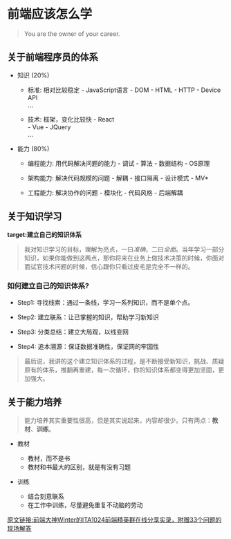 # 前端应该怎么学

> You are the owner of your career.

## 关于前端程序员的体系  

- 知识 (20%)

  - 标准: 相对比较稳定
        - JavaScript语言
        - DOM
        - HTML
        - HTTP
        - Device API  
        ...

  - 技术: 框架，变化比较快
        - React  
        - Vue
        - JQuery  
    ...  

- 能力 (80%)

  - 编程能力: 用代码解决问题的能力
        - 调试
        - 算法
        - 数据结构
        - OS原理

  - 架构能力: 解决代码规模的问题
        - 解耦
        - 接口隔离
        - 设计模式
        - MV*

  - 工程能力: 解决协作的问题
        - 模块化
        - 代码风格
        - 后端解耦

## 关于知识学习

**target:建立自己的知识体系**

> 我对知识学习的目标，理解为亮点，一曰*准确*，二曰*全面*。当年学习一部分知识，如果你能做到这两点，那你将来在业务上做技术决策的时候，你面对面试官技术问题的时候，信心跟你只看过皮毛是完全不一样的。

### 如何建立自己的知识体系?

- Step1: 寻找线索：通过一条线，学习一系列知识，而不是单个点。  

- Step2: 建立联系：让已掌握的知识，帮助学习新知识  

- Step3: 分类总结：建立大局观，以线变网 

- Step4: 追本溯源：保证数据准确性，保证网的牢固性

>最后说，我讲的这个建立知识体系的过程，是不断接受新知识，挑战、质疑原有的体系，推翻再重建，每一次循环，你的知识体系都变得更加坚固，更加强大。

## 关于能力培养

>能力培养其实重要性很高，但是其实说起来，内容却很少。只有两点：**教材**、**训练**。

- 教材
  - 教材，而不是书 
  - 教材和书最大的区别，就是有没有习题

- 训练
  - 结合刻意联系
  - 在工作中训练，尽量避免重复不动脑的劳动

[原文链接:前端大神Winter的ITA1024前端精英群在线分享实录，附赠33个问题的现场解答](https://mp.weixin.qq.com/s?__biz=MzIzMzEzODYwOA==&mid=416695997&idx=1&sn=f57f073bcb3a9559f0575d0a7584a246&scene=2&srcid=0322wNBBxRLm1j1TxpnSZmX2)
